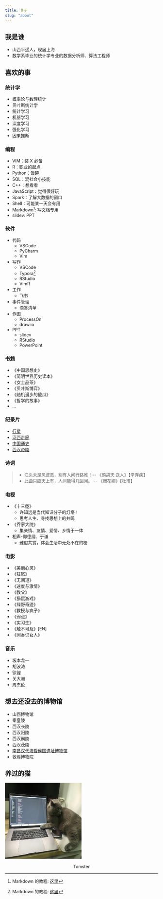 ```yaml
---
title: 关于
slug: "about"
---
```


## 我是谁

* 山西平遥人，现居上海
* 数学系毕业的统计学专业的数据分析师、算法工程师

## 喜欢的事

### 统计学

* 概率论与数理统计
* 贝叶斯统计学
* 统计学习
* 机器学习
* 深度学习
* 强化学习
* 因果推断

### 编程

* VIM：装 X 必备
* R：职业的起点
* Python：饭碗
* SQL：混社会小技能
* C++：想看看
* JavaScript：觉得很好玩
* Spark：了解大数据的窗口
* Shell：可能某一天会有用
* Markdown[^markdown]: 写文档专用
* slidev: PPT

### 软件

* 代码
    - VSCode
    - PyCharm
    - Vim
* 写作
    - VSCode
    - Typora[^markdown]
    - RStudio
    - VimR
* 工作
    - 飞书
* 事件管理
    - 滴答清单
* 作图
    - ProcessOn
    - draw.io
* PPT
    - slidev
    - RStudio
    - PowerPoint
  
### 书籍

* 《中国思想史》
* 《简明世界历史读本》
* 《女士品茶》
* 《贝叶斯博弈》
* 《随机漫步的傻瓜》
* 《哲学的故事》
* ...

### 纪录片

* [行星](https://v.qq.com/x/search/?q=%E8%A1%8C%E6%98%9F&stag=0&smartbox_ab=)
* [河西走廊](https://www.bilibili.com/bangumi/media/md20790/?spm_id_from=666.25.b_6d656469615f6d6f64756c65.2)
* [中国通史](https://www.bilibili.com/bangumi/media/md28229010/?spm_id_from=666.25.b_6d656469615f6d6f64756c65.2)
* [西汉帝陵]()

### 诗词

> * 江头未是风波恶，别有人间行路难！-- 《鹧鸪天·送人》【辛弃疾】
> * 此曲只应天上有，人间能得几回闻。 -- 《赠花卿》【杜甫】

### 电视

* 《十三邀》
    - 许知远是当代知识分子的灯塔！
    - 思考人生、寻找思想上的共鸣
* 《乔家大院》
    - 集亲情、友情、爱情、乡情于一体
* 相声-郭德纲、于谦
    - 雅俗共赏，体会生活中无处不在的梗

### 电影

* 《美丽心灵》
* 《狂怒》
* 《无间道》
* 《速度与激情》
* 《教父》
* 《猫鼠游戏》
* 《绿野奇迹》
* 《教授与疯子》
* 《弱点》
* 《实习生》
* 《触不可及》[EN]
* 《闻香识女人》

### 音乐

* 坂本龙一
* 胡波涛
* 徐鲤
* 关大洲
* 周杰伦

## 想去还没去的博物馆

* 山西博物馆
* 秦皇陵
* 西汉长陵
* 西汉阳陵
* 西汉霸陵
* 西汉茂陵
* [南昌汉代海昏侯国遗址博物馆](http://www.hhhmuseum.cn/)
* 敦煌博物院

## 养过的猫

<img src="/images/tomster1.jpeg" width=50% height="250px" />
<p><center>Tomster</center></p>

<!-- 
<img src="/images/tomster2.jpeg" width=49% height="270px" />
<img src="/images/tomster3.jpeg" width=49% />
<img src="/images/tomster4.jpeg" width=49% />
<img src="/images/tomster5.jpeg" width=32% height="260px" />
<img src="/images/tomster6.jpeg" width=34% height="260px" />
<img src="/images/tomster7.jpeg" width=32% height="260px" /> -->

[^markdown]: Markdown 的教程: [这里](https://www.imooc.com/wiki/markdownlesson/markdownoverview.html)
